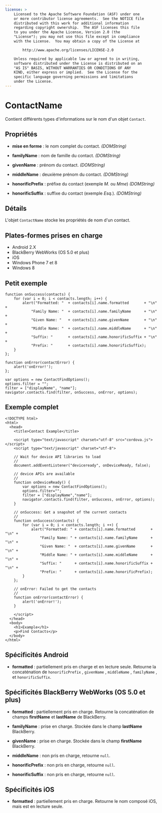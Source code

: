 ```yaml
---
license: >
    Licensed to the Apache Software Foundation (ASF) under one
    or more contributor license agreements.  See the NOTICE file
    distributed with this work for additional information
    regarding copyright ownership.  The ASF licenses this file
    to you under the Apache License, Version 2.0 (the
    "License"); you may not use this file except in compliance
    with the License.  You may obtain a copy of the License at

        http://www.apache.org/licenses/LICENSE-2.0

    Unless required by applicable law or agreed to in writing,
    software distributed under the License is distributed on an
    "AS IS" BASIS, WITHOUT WARRANTIES OR CONDITIONS OF ANY
    KIND, either express or implied.  See the License for the
    specific language governing permissions and limitations
    under the License.
---
```


# ContactName

Contient différents types d'informations sur le nom d'un objet `Contact`.

## Propriétés

*   **mise en forme** : le nom complet du contact. *(DOMString)*

*   **familyName** : nom de famille du contact. *(DOMString)*

*   **givenName** : prénom du contact. *(DOMString)*

*   **middleName** : deuxième prénom du contact. *(DOMString)*

*   **honorificPrefix** : préfixe du contact (exemple *M.* ou *Mme*) *(DOMString)*

*   **honorificSuffix** : suffixe du contact (exemple *Esq.*). *(DOMString)*

## Détails

L'objet `ContactName` stocke les propriétés de nom d'un contact.

## Plates-formes prises en charge

*   Android 2.X
*   BlackBerry WebWorks (OS 5.0 et plus)
*   iOS
*   Windows Phone 7 et 8
*   Windows 8

## Petit exemple

    function onSuccess(contacts) {
        for (var i = 0; i < contacts.length; i++) {
            alert("Formatted: "  + contacts[i].name.formatted       + "\n" +
                "Family Name: "  + contacts[i].name.familyName      + "\n" +
                "Given Name: "   + contacts[i].name.givenName       + "\n" +
                "Middle Name: "  + contacts[i].name.middleName      + "\n" +
                "Suffix: "       + contacts[i].name.honorificSuffix + "\n" +
                "Prefix: "       + contacts[i].name.honorificSuffix);
        }
    };
    
    function onError(contactError) {
        alert('onError!');
    };
    
    var options = new ContactFindOptions();
    options.filter = "";
    filter = ["displayName", "name"];
    navigator.contacts.find(filter, onSuccess, onError, options);
    

## Exemple complet

    <!DOCTYPE html>
    <html>
      <head>
        <title>Contact Example</title>
    
        <script type="text/javascript" charset="utf-8" src="cordova.js"></script>
        <script type="text/javascript" charset="utf-8">
    
        // Wait for device API libraries to load
        //
        document.addEventListener("deviceready", onDeviceReady, false);
    
        // device APIs are available
        //
        function onDeviceReady() {
            var options = new ContactFindOptions();
            options.filter="";
            filter = ["displayName","name"];
            navigator.contacts.find(filter, onSuccess, onError, options);
        }
    
        // onSuccess: Get a snapshot of the current contacts
        //
        function onSuccess(contacts) {
            for (var i = 0; i < contacts.length; i ++) {
                alert("Formatted: " + contacts[i].name.formatted       + "\n" +
                    "Family Name: " + contacts[i].name.familyName      + "\n" +
                    "Given Name: "  + contacts[i].name.givenName       + "\n" +
                    "Middle Name: " + contacts[i].name.middleName      + "\n" +
                    "Suffix: "      + contacts[i].name.honorificSuffix + "\n" +
                    "Prefix: "      + contacts[i].name.honorificPrefix);
            }
        };
    
        // onError: Failed to get the contacts
        //
        function onError(contactError) {
            alert('onError!');
        }
    
        </script>
      </head>
      <body>
        <h1>Example</h1>
        <p>Find Contacts</p>
      </body>
    </html>
    

## Spécificités Android

*   **formatted** : partiellement pris en charge et en lecture seule. Retourne la concaténation de `honorificPrefix` , `givenName` , `middleName` , `familyName` , et `honorificSuffix`.

## Spécificités BlackBerry WebWorks (OS 5.0 et plus)

*   **formatted** : partiellement pris en charge. Retourne la concaténation de champs **firstName** et **lastName** de BlackBerry.

*   **familyName** : prise en charge. Stockée dans le champ **lastName** BlackBerry.

*   **givenName** : prise en charge. Stockée dans le champ **firstName** BlackBerry.

*   **middleName** : non pris en charge, retourne `null`.

*   **honorificPrefix** : non pris en charge, retourne `null`.

*   **honorificSuffix** : non pris en charge, retourne `null`.

## Spécificités iOS

*   **formatted** : partiellement pris en charge. Retourne le nom composé iOS, mais est en lecture seule.